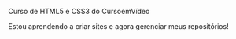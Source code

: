 Curso de HTML5 e CSS3 do CursoemVídeo

Estou aprendendo a criar sites e agora gerenciar meus repositórios!
